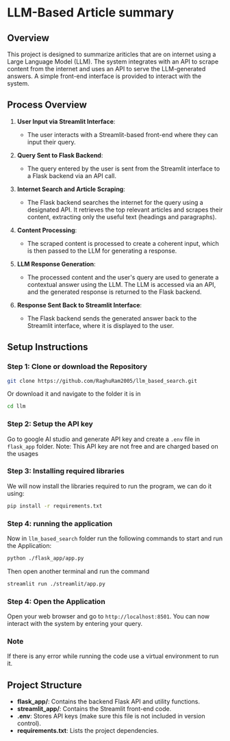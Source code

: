 
# LLM-Based Article summary

## Overview

This project is designed to summarize ariticles that are on internet using a Large Language Model (LLM). The system integrates with an API to scrape content from the internet and uses an API to serve the LLM-generated answers. A simple front-end interface is provided to interact with the system.

## Process Overview

1. **User Input via Streamlit Interface**:
   - The user interacts with a Streamlit-based front-end where they can input their query.

2. **Query Sent to Flask Backend**:
   - The query entered by the user is sent from the Streamlit interface to a Flask backend via an API call.

3. **Internet Search and Article Scraping**:
   - The Flask backend searches the internet for the query using a designated API. It retrieves the top relevant articles and scrapes their content, extracting only the useful text (headings and paragraphs).

4. **Content Processing**:
   - The scraped content is processed to create a coherent input, which is then passed to the LLM for generating a response.

5. **LLM Response Generation**:
   - The processed content and the user's query are used to generate a contextual answer using the LLM. The LLM is accessed via an API, and the generated response is returned to the Flask backend.

6. **Response Sent Back to Streamlit Interface**:
   - The Flask backend sends the generated answer back to the Streamlit interface, where it is displayed to the user.

## Setup Instructions

### Step 1: Clone or download the Repository

```bash
git clone https://github.com/RaghuRam2005/llm_based_search.git
```

Or download it and navigate to the folder it is in

```bash
cd llm
```

### Step 2: Setup the API key

Go to google AI studio and generate API key and create a `.env` file in `flask_app` folder.
Note: This API key are not free and are charged based on the usages

### Step 3: Installing required libraries

We will now install the libraries required to run the program, we can do it using:

```bash
pip install -r requirements.txt
```

### Step 4: running the application

Now in `llm_based_search` folder run the following commands to start and run the Application:

```bash
python ./flask_app/app.py
```

Then open another terminal and run the command

```bash
streamlit run ./streamlit/app.py
```

### Step 4: Open the Application

Open your web browser and go to `http://localhost:8501`. You can now interact with the system by entering your query.

### Note

If there is any error while running the code use a virtual environment to run it.

## Project Structure

- **flask_app/**: Contains the backend Flask API and utility functions.
- **streamlit_app/**: Contains the Streamlit front-end code.
- **.env**: Stores API keys (make sure this file is not included in version control).
- **requirements.txt**: Lists the project dependencies.
